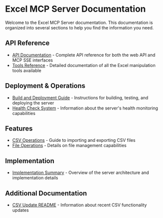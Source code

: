 # Excel MCP Server Documentation

Welcome to the Excel MCP Server documentation. This documentation is organized into several sections to help you find the information you need.

## API Reference

- [API Documentation](./api/API.md) - Complete API reference for both the web API and MCP SSE interfaces
- [Tools Reference](./api/TOOLS.md) - Detailed documentation of all the Excel manipulation tools available

## Deployment & Operations

- [Build and Deployment Guide](./deployment/BUILD_AND_DEPLOYMENT.md) - Instructions for building, testing, and deploying the server
- [Health Check System](./deployment/HEALTH_CHECKS.md) - Information about the server's health monitoring capabilities

## Features

- [CSV Operations](./features/CSV_OPERATIONS.md) - Guide to importing and exporting CSV files
- [File Operations](./features/FILE_OPERATIONS.md) - Details on file management capabilities

## Implementation

- [Implementation Summary](./IMPLEMENTATION_SUMMARY.md) - Overview of the server architecture and implementation details

## Additional Documentation

- [CSV Update README](./CSV_UPDATE_README.md) - Information about recent CSV functionality updates
